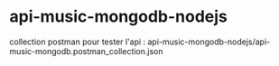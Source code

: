 # api-music-mongodb-nodejs

collection postman pour tester l'api  : api-music-mongodb-nodejs/api-music-mongodb.postman_collection.json
